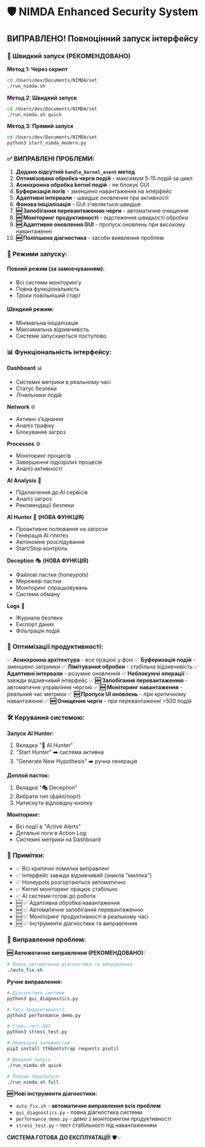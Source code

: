 # 🛡️ NIMDA Enhanced Security System

## ВИПРАВЛЕНО! Повноцінний запуск інтерфейсу

### 🚀 Швидкий запуск (РЕКОМЕНДОВАНО)

**Метод 1: Через скрипт**
```bash
cd /Users/dev/Documents/NIMDA/set
./run_nimda.sh
```

**Метод 2: Швидкий запуск**
```bash
cd /Users/dev/Documents/NIMDA/set
./run_nimda.sh quick
```

**Метод 3: Прямий запуск**
```bash
cd /Users/dev/Documents/NIMDA/set
python3 start_nimda_modern.py
```

### ✅ **ВИПРАВЛЕНІ ПРОБЛЕМИ:**

1. **Додано відсутній `handle_kernel_event` метод**
2. **Оптимізована обробка черги подій** - максимум 5-15 подій за цикл
3. **Асинхронна обробка kernel подій** - не блокує GUI
4. **Буферизація логів** - зменшено навантаження на інтерфейс
5. **Адаптивні інтервали** - швидше оновлення при активності
6. **Фонова ініціалізація** - GUI з'являється швидше
7. **🆕 Запобігання перевантаженню черги** - автоматичне очищення
8. **🆕 Моніторинг продуктивності** - відстеження швидкості обробки
9. **🆕 Адаптивне оновлення GUI** - пропуск оновлень при високому навантаженні
10. **🆕 Поліпшена діагностика** - засоби виявлення проблем

### 🎯 **Режими запуску:**

#### Повний режим (за замовчуванням):
- Всі системи моніторингу
- Повна функціональність
- Трохи повільніший старт

#### Швидкий режим:
- Мінімальна ініціалізація
- Максимальна відзивчивість
- Системи запускаються поступово

### 📊 **Функціональність інтерфейсу:**

**Dashboard** 📊
- Системні метрики в реальному часі
- Статус безпеки
- Лічильники подій

**Network** 🌐
- Активні з'єднання
- Аналіз трафіку
- Блокування загроз

**Processes** ⚙️
- Моніторинг процесів
- Завершення підозрілих процесів
- Аналіз активності

**AI Analysis** 🤖
- Підключення до AI сервісів
- Аналіз загроз
- Рекомендації безпеки

**AI Hunter** 🎯 **(НОВА ФУНКЦІЯ)**
- Проактивне полювання на загрози
- Генерація AI гіпотез
- Автономне розслідування
- Start/Stop контроль

**Deception** 🎭 **(НОВА ФУНКЦІЯ)**
- Файлові пастки (honeypots)
- Мережеві пастки
- Моніторинг спрацьовувань
- Система обману

**Logs** 📜
- Журнали безпеки
- Експорт даних
- Фільтрація подій

### 🔧 **Оптимізації продуктивності:**

✅ **Асинхронна архітектура** - все працює у фоні
✅ **Буферизація подій** - зменшено затримки
✅ **Лімітування обробки** - стабільна відзивчивість
✅ **Адаптивні інтервали** - розумне оновлення
✅ **Неблокуючі операції** - завжди відзивчивий інтерфейс
✅ **🆕 Запобігання перевантаженню** - автоматичне управління чергою
✅ **🆕 Моніторинг навантаження** - реальний час метрики
✅ **🆕 Пропуск UI оновлень** - при критичному навантаженні
✅ **🆕 Очищення черги** - при перевантаженні >500 подій

### 🛠️ **Керування системою:**

**Запуск AI Hunter:**
1. Вкладка "🎯 AI Hunter"
2. "Start Hunter" ➡️ система активна
3. "Generate New Hypothesis" ➡️ ручна генерація

**Деплой пасток:**
1. Вкладка "🎭 Deception"
2. Вибрати тип (файл/порт)
3. Натиснути відповідну кнопку

**Моніторинг:**
- Всі події в "Active Alerts"
- Детальні логи в Action Log
- Системні метрики на Dashboard

### 🚨 **Примітки:**

- ✅ Всі критичні помилки виправлені
- ✅ Інтерфейс завжди відзивчивий (зникла "миллка")
- ✅ Honeypots розгортаються автоматично
- ✅ Kernel моніторинг працює стабільно
- ✅ AI системи готові до роботи
- 🆕 ✅ Адаптивна обробка навантаження
- 🆕 ✅ Автоматичне запобігання перевантаженню
- 🆕 ✅ Моніторинг продуктивності в реальному часі
- 🆕 ✅ Інструменти діагностики та виправлення

### 🔧 **Виправлення проблем:**

**🆕 Автоматичне виправлення (РЕКОМЕНДОВАНО):**
```bash
# Повна автоматична діагностика та виправлення
./auto_fix.sh
```

**Ручне виправлення:**
```bash
# Діагностика системи
python3 gui_diagnostics.py

# Тест продуктивності
python3 performance_demo.py

# Стрес-тест GUI
python3 stress_test.py

# Перевірка залежностей
pip3 install ttkbootstrap requests psutil

# Швидкий запуск
./run_nimda.sh quick

# Повний перезапуск
./run_nimda.sh full
```

**🆕 Нові інструменти діагностики:**
- `auto_fix.sh` - **автоматичне виправлення всіх проблем**
- `gui_diagnostics.py` - повна діагностика системи
- `performance_demo.py` - демо з моніторингом продуктивності  
- `stress_test.py` - тест стабільності під навантаженням

**СИСТЕМА ГОТОВА ДО ЕКСПЛУАТАЦІЇ!** 🛡️✨
